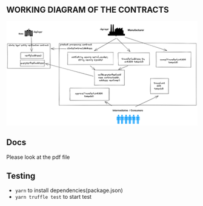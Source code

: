 
## WORKING DIAGRAM OF THE CONTRACTS
![Tux, the Linux mascot](diagram_of_contracts.png)

## Docs
Please look at the pdf file

## Testing
* `yarn` to install dependencies(package.json)
* `yarn truffle test` to start test